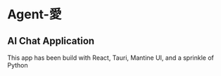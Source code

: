 # Agent-愛

## AI Chat Application

This app has been build with React, Tauri, Mantine UI, and a sprinkle of Python
